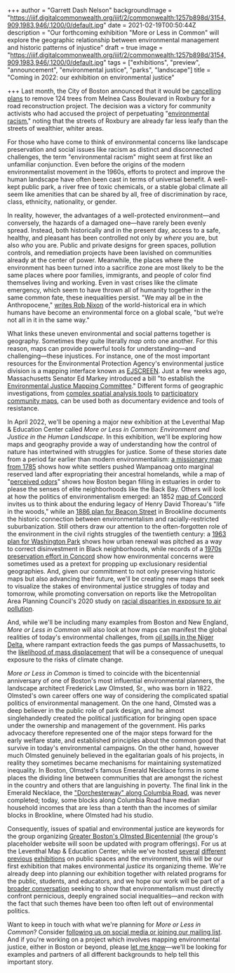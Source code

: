 +++
author = "Garrett Dash Nelson"
backgroundImage = "https://iiif.digitalcommonwealth.org/iiif/2/commonwealth:1257b898d/3154,909,1983,946/,1200/0/default.jpg"
date = 2021-02-19T00:50:44Z
description = "Our forthcoming exhibition \"More or Less in Common\" will explore the geographic relationship between environmental management and historic patterns of injustice"
draft = true
image = "https://iiif.digitalcommonwealth.org/iiif/2/commonwealth:1257b898d/3154,909,1983,946/,1200/0/default.jpg"
tags = ["exhibitions", "preview", "announcement", "environmental justice", "parks", "landscape"]
title = "Coming in 2022: our exhibition on environmental justice"

+++
Last month, the City of Boston announced that it would be [cancelling plans](https://www.boston.com/news/local-news/2021/01/22/melnea-cass-boulevard-plans-scrapped) to remove 124 trees from Melnea Cass Boulevard in Roxbury for a road reconstruction project. The decision was a victory for community activists who had accused the project of perpetuating "[environmental racism](https://www.boston.com/news/local-news/2020/08/24/residents-condemn-plan-to-remove-roxbury-trees)," noting that the streets of Roxbury are already far less leafy than the streets of wealthier, whiter areas. 

For those who have come to think of environmental concerns like landscape preservation and social issues like racism as distinct and disconnected challenges, the term "environmental racism" might seem at first like an unfamiliar conjunction. Even before the origins of the modern environmentalist movement in the 1960s, efforts to protect and improve the human landscape have often been cast in terms of universal benefit. A well-kept public park, a river free of toxic chemicals, or a stable global climate all seem like amenities that can be shared by all, free of discrimination by race, class, ethnicity, nationality, or gender. 

In reality, however, the advantages of a well-protected environment—and conversely, the hazards of a damaged one—have rarely been evenly spread. Instead, both historically and in the present day, access to a safe, healthy, and pleasant has been controlled not only by *where* you are, but also *who* you are. Public and private designs for green spaces, pollution controls, and remediation projects have been lavished on communities already at the center of power. Meanwhile, the places where the environment has been turned into a sacrifice zone are most likely to be the same places where poor families, immigrants, and people of color find themselves living and working. Even in vast crises like the climate emergency, which seem to have thrown all of humanity together in the same common fate, these inequalities persist. "We may all be in the Anthropocene," [writes Rob Nixon](https://edgeeffects.net/anthropocene-promise-and-pitfalls/) of the world-historical era in which humans have become an environmental force on a global scale, "but we’re not all in it in the same way."

What links these uneven environmental and social patterns together is geography. Sometimes they quite literally *map* onto one another. For this reason, maps can provide powerful tools for understanding—and challenging—these injustices. For instance, one of the most important resources for the Environmental Protection Agency's environmental justice division is a mapping interface known as [EJSCREEN](https://www.epa.gov/ejscreen). Just a few weeks ago, Massachusetts Senator Ed Markey introduced a bill "to establish the [Environmental Justice Mapping Committee](https://www.markey.senate.gov/imo/media/doc/(1.28.21)%20Environmental%20Justice%20Mapping%20and%20Data%20Collection%20Act%20of%202021%20FINAL.pdf)." Different forms of geographic investigations, from [complex spatial analysis tools](https://www.ncbi.nlm.nih.gov/pmc/articles/PMC5889081/) to [participatory community maps](https://livinglotsnyc.org/#11/40.7300/-73.9900), can be used both as documentary evidence and tools of resistance.

In April 2022, we'll be opening a major new exhibition at the Leventhal Map & Education Center called *More or Less in Common: Environment and Justice in the Human Landscape.* In this exhibition, we'll be exploring how maps and geography provide a way of understanding how the control of nature has intertwined with struggles for justice. Some of these stories date from a period far earlier than modern environmentalism: [a missionary map from 1785](https://collections.leventhalmap.org/search/commonwealth:cj82kr37q) shows how white settlers pushed Wampanoag onto marginal reserved land after expropriating their ancestral homelands, while a map of "[perceived odors](https://bpl.bibliocommons.com/item/show/6601328075)" shows how Boston began filling in estuaries in order to please the senses of elite neighborhoods like the Back Bay. Others will look at how the politics of environmentalism emerged: an 1852 [map of Concord](https://collections.leventhalmap.org/search/commonwealth:1257bc79t) invites us to think about the enduring legacy of Henry David Thoreau's "life in the woods," while an [1886 plan for Beacon Street](https://collections.leventhalmap.org/search/commonwealth:3f4635233) in Brookline documents the historic connection between environmentalism and racially-restricted suburbanization. Still others draw our attention to the often-forgotten role of the environment in the civil rights struggles of the twentieth century: a [1963 plan for Washington Park](https://archive.org/details/yournewwashingto00bost/page/n1/mode/2up) shows how urban renewal was pitched as a way to correct disinvestment in Black neighborhoods, while records of a [1970s preservation effort in Concord](https://concordlibrary.org/special-collections/fin_aids/SwampBrook) show how environmental concerns were sometimes used as a pretext for propping up exclusionary residential geographies. And, given our commitment to not only preserving historic maps but also advancing their future, we'll be creating new maps that seek to visualize the stakes of environmental justice struggles of today and tomorrow, while promoting conversation on reports like the Metropolitan Area Planning Council's 2020 study on [racial disparities in exposure to air pollution](https://www.mapc.org/pollution-disparities-covid19/).

And, while we'll be including many examples from Boston and New England, *More or Less in Common* will also look at how maps can manifest the global realities of today's environmental challenges, from [oil spills in the Niger Delta](https://labs.mapbox.com/amnesty/), where rampant extraction feeds the gas pumps of Massachusetts, to the [likelihood of mass displacement](https://environmentalmigration.iom.int/maps) that will be a consequence of unequal exposure to the risks of climate change. 

*More or Less in Common* is timed to coincide with the bicentennial anniversary of one of Boston's most influential environmental planners, the landscape architect Frederick Law Olmsted, Sr., who was born in 1822. Olmsted's own career offers one way of considering the complicated spatial politics of environmental management. On the one hand, Olmsted was a deep believer in the public role of park design, and he almost singlehandedly created the political justification for bringing open space under the ownership and management of the government. His parks advocacy therefore represented one of the major steps forward for the early welfare state, and established principles about the common good that survive in today's environmental campaigns. On the other hand, however much Olmsted genuinely believed in the egalitarian goals of his projects, in reality they sometimes became mechanisms for maintaining systematized inequality. In Boston, Olmsted's famous Emerald Necklace forms in some places the dividing line between communities that are amongst the richest in the country and others that are languishing in poverty. The final link in the Emerald Necklace, the ["Dorchesterway" along Columbia Road](https://collections.leventhalmap.org/search/commonwealth:1257b8974), was never completed; today, some blocks along Columbia Road have median household incomes that are less than a tenth than the incomes of similar blocks in Brookline, where Olmsted had his studio.  

Consequently, issues of spatial and environmental justice are keywords for the group organizing [Greater Boston's Olmsted Bicentennial](https://flonow.org) (the group's placeholder website will soon be updated with program offerings). For us at the Leventhal Map & Education Center, while we've hosted [several](https://collections.leventhalmap.org/exhibits/21) [different](https://collections.leventhalmap.org/exhibits/1) [previous](https://collections.leventhalmap.org/exhibits/12) [exhibitions](https://collections.leventhalmap.org/exhibits/5) on public spaces and the environment, this will be our first exhibition that makes environmental *justice* its organizing theme. We're already deep into planning our exhibition together with related programs for the public, students, and educators, and we hope our work will be part of a [broader conversation](https://www.washingtonpost.com/climate-environment/2021/01/26/biden-environmental-justice-climate/) seeking to show that environmentalism must directly confront pernicious, deeply engrained social inequalities—and reckon with the fact that such themes have been too often left out of environmental politics.

Want to keep in touch with what we're planning for *More or Less in Common*? Consider [following us on social media or joining our mailing list](https://www.leventhalmap.org/about/contact-connect/). And if you're working on a project which involves mapping environmental justice, either in Boston or beyond, please [let me know](https://www.leventhalmap.org/about/people/garrett-nelson/)—we'll be looking for examples and partners of all different backgrounds to help tell this important story. 



